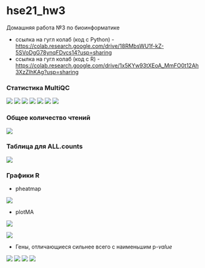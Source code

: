 # hse21_hw3
Домашняя работа №3 по биоинформатике

- ссылка на гугл колаб (код с Python) - https://colab.research.google.com/drive/18RMbsWU1f-kZ-5SVoDgG78ynqFDvcs14?usp=sharing
- ссылка на гугл колаб (код с R) - https://colab.research.google.com/drive/1x5KYw93tXEoA_MmFO0t12Ah3XzZIhKAg?usp=sharing
### Статистика MultiQC

![](images/mc1.png)
![](images/mc2.png)
![](images/mc3.png)
![](images/mc4.png)
![](images/mc5.png)
![](images/mc6.png)
![](images/mc7.png)

### Общее количество чтений
![](images/totalreads.png)
### Таблица для ALL.counts
![](images/table1.png)

### Графики R
- pheatmap

![](images/r1.png)
- plotMA

![](images/r2.png)

![](images/r3.png)
- Гены, отличающиеся сильнее всего с наименьшим p-*value*

![](images/r4.png)
![](images/r5.png)
![](images/r6.png)
![](images/r7.png)
